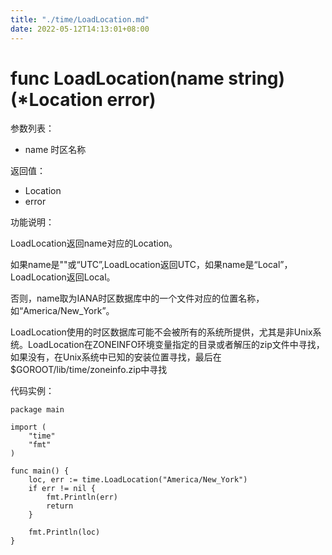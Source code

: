 ```yaml
---
title: "./time/LoadLocation.md"
date: 2022-05-12T14:13:01+08:00
---
```

# func LoadLocation(name string) (*Location error)

参数列表：

- name 时区名称

返回值：

- Location
- error

功能说明：

LoadLocation返回name对应的Location。

如果name是""或“UTC”,LoadLocation返回UTC，如果name是“Local”， LoadLocation返回Local。

否则，name取为IANA时区数据库中的一个文件对应的位置名称，如“America/New_York”。

LoadLocation使用的时区数据库可能不会被所有的系统所提供，尤其是非Unix系统。LoadLocation在ZONEINFO环境变量指定的目录或者解压的zip文件中寻找，如果没有，在Unix系统中已知的安装位置寻找，最后在 $GOROOT/lib/time/zoneinfo.zip中寻找

代码实例：

	package main
	
	import (
	    "time"
	    "fmt"
	)
	
	func main() {
	    loc, err := time.LoadLocation("America/New_York")
	    if err != nil {
	        fmt.Println(err)
	        return
	    }
	
	    fmt.Println(loc)
	}

